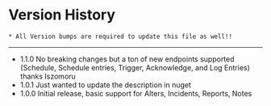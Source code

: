 Version History
====
    * All Version bumps are required to update this file as well!!
----
* 1.1.0 No breaking changes but a ton of new endpoints supported (Schedule, Schedule entries, Trigger, Acknowledge, and Log Entries) thanks Iszomoru
* 1.0.1 Just wanted to update the description in nuget 
* 1.0.0 Initial release, basic support for Alters, Incidents, Reports, Notes

